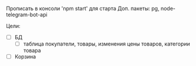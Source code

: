 Прописать в консоли 'npm start' для старта 
Доп. пакеты:
pg, node-telegram-bot-api

Цели:
- [ ] БД
  - [ ] таблица покупатели, товары, изменения цены товаров, категории товара
- [ ] Корзина